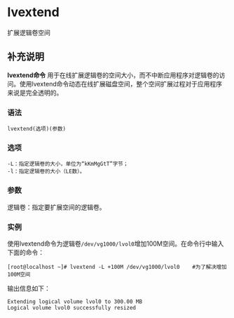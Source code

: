 lvextend
===

扩展逻辑卷空间

## 补充说明

**lvextend命令** 用于在线扩展逻辑卷的空间大小，而不中断应用程序对逻辑卷的访问。使用lvextend命令动态在线扩展磁盘空间，整个空间扩展过程对于应用程序来说是完全透明的。

### 语法  

```
lvextend(选项)(参数)
```

### 选项  

```
-L：指定逻辑卷的大小，单位为“kKmMgGtT”字节；
-l：指定逻辑卷的大小（LE数）。
```

### 参数  

逻辑卷：指定要扩展空间的逻辑卷。

### 实例  

使用lvextend命令为逻辑卷`/dev/vg1000/lvol0`增加100M空间。在命令行中输入下面的命令：

```
[root@localhost ~]# lvextend -L +100M /dev/vg1000/lvol0    #为了解决增加100M空间
```

输出信息如下：

```
Extending logical volume lvol0 to 300.00 MB  
Logical volume lvol0 successfully resized
```


<!-- Linux命令行搜索引擎：https://jaywcjlove.github.io/linux-command/ -->